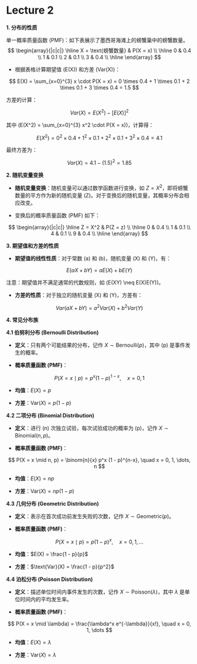 # Lecture 2

**1. 分布的性质**

单一概率质量函数 (PMF)：如下表展示了墨西哥海滩上的螃蟹巢中的螃蟹数量。
$$
\begin{array}{|c|c|}
\hline
X = \text{螃蟹数量} & P(X = x) \\
\hline
0 & 0.4 \\
1 & 0.1 \\
2 & 0.1 \\
3 & 0.4 \\
\hline
\end{array}
$$

- 根据表格计算期望值 \(E(X)\) 和方差 \(Var(X)\)：

$$
E(X) = \sum_{x=0}^{3} x \cdot P(X = x) = 0 \times 0.4 + 1 \times 0.1 + 2 \times 0.1 + 3 \times 0.4 = 1.5
$$

  方差的计算：

$$
Var(X) = E(X^2) - [E(X)]^2
$$

  其中 \(E(X^2) = \sum_{x=0}^{3} x^2 \cdot P(X = x)\)，计算得：

$$
E(X^2) = 0^2 \times 0.4 + 1^2 \times 0.1 + 2^2 \times 0.1 + 3^2 \times 0.4 = 4.1
$$

  最终方差为：

$$
Var(X) = 4.1 - (1.5)^2 = 1.85
$$

**2. 随机变量变换**

- **随机变量变换**：随机变量可以通过数学函数进行变换，如 $Z = X^2$，即将螃蟹数量的平方作为新的随机变量 \(Z\)。对于变换后的随机变量，其概率分布会相应改变。

- 变换后的概率质量函数 (PMF) 如下：

$$
\begin{array}{|c|c|}
\hline
Z = X^2 & P(Z = z) \\
\hline
0 & 0.4 \\
1 & 0.1 \\
4 & 0.1 \\
9 & 0.4 \\
\hline
\end{array}
$$

**3. 期望值和方差的性质**

- **期望值的线性性质**：对于常数 \(a\) 和 \(b\)，随机变量 \(X\) 和 \(Y\)，有：

$$
E(aX + bY) = aE(X) + bE(Y)
$$

  注意：期望值并不满足通常的代数规则，如 \(E(XY) \neq E(X)E(Y)\)。

- **方差的性质**：对于独立的随机变量 \(X\) 和 \(Y\)，方差有：

$$
Var(aX + bY) = a^2 Var(X) + b^2 Var(Y)
$$

**4. 常见分布族**

**4.1 伯努利分布 (Bernoulli Distribution)**

- **定义**：只有两个可能结果的分布，记作 $X \sim \text{Bernoulli}(p)$，其中 \(p\) 是事件发生的概率。

- **概率质量函数 (PMF)**：

$$
P(X = x \mid p) = p^x(1 - p)^{1-x}, \quad x = 0, 1
$$

- **均值**：$E(X) = p$

- **方差**：$\text{Var}(X) = p(1 - p)$

**4.2 二项分布 (Binomial Distribution)**

- **定义**：进行 \(n\) 次独立试验，每次试验成功的概率为 \(p\)，记作 $X \sim \text{Binomial}(n, p)$。

- **概率质量函数 (PMF)**：

$$
P(X = x \mid n, p) = \binom{n}{x} p^x (1 - p)^{n-x}, \quad x = 0, 1, \dots, n
$$

- **均值**：$E(X) = np$

- **方差**：$\text{Var}(X) = np(1 - p)$

**4.3 几何分布 (Geometric Distribution)**

- **定义**：表示在首次成功前发生失败的次数，记作 $X \sim \text{Geometric}(p)$。

- **概率质量函数 (PMF)**：

$$
P(X = x \mid p) = p(1 - p)^x, \quad x = 0, 1, \dots
$$

- **均值**：$E(X) = \frac{1 - p}{p}$

- **方差**：$\text{Var}(X) = \frac{1 - p}{p^2}$

**4.4 泊松分布 (Poisson Distribution)**

- **定义**：描述单位时间内事件发生的次数，记作 $X \sim \text{Poisson}(\lambda)$，其中 $\lambda$ 是单位时间内的平均发生率。

- **概率质量函数 (PMF)**：

$$
P(X = x \mid \lambda) = \frac{\lambda^x e^{-\lambda}}{x!}, \quad x = 0, 1, \dots
$$

- **均值**：$E(X) = \lambda$

- **方差**：$\text{Var}(X) = \lambda$
